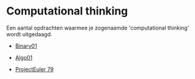 # Computational thinking

Een aantal opdrachten waarmee je zogenaamde 'computational thinking' wordt uitgedaagd. 

+ [Binary01](https://stasemsoft.github.io/softwarematerial/docs/computational/binary01.pdf)

+ [Algo01](https://stasemsoft.github.io/softwarematerial/docs/computational/algo01.pdf)

+ [ProjectEuler 79](https://projecteuler.net/problem=79)
